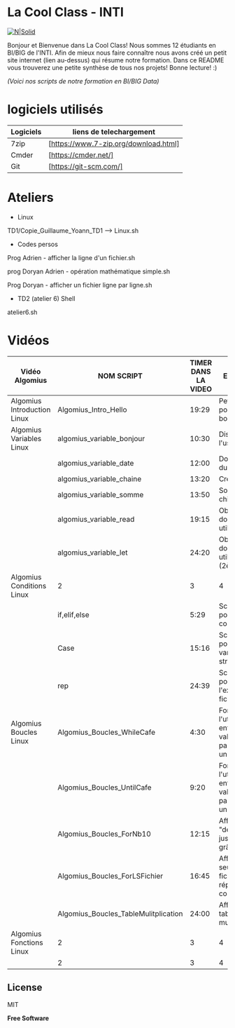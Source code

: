 # La Cool Class - INTI 

[![N|Solid](https://github.com/LaCoolClass-INTI/Scripts-formation/blob/cbc48707beea62aff3722cd341fa546d30a04100/Images-readme/LOGO%20CLCL.png)](https://sites.google.com/view/lacoolclass/accueil)



Bonjour et Bienvenue dans La Cool Class! Nous sommes 12 étudiants en BI/BIG de l'INTI. 
Afin de mieux nous faire connaître nous avons créé un petit site internet (lien au-dessus) qui résume notre formation.
Dans ce README vous trouverez une petite synthèse de tous nos projets!
Bonne lecture! :)

_(Voici nos scripts de notre formation en BI/BIG Data)_

# logiciels utilisés

| Logiciels | liens de telechargement |
| ------ | ------ |
| 7zip  | [https://www.7-zip.org/download.html] |
| Cmder | [https://cmder.net/] |
| Git | [https://git-scm.com/] | 


# Ateliers

- Linux 

TD1/Copie_Guillaume_Yoann_TD1 --> Linux.sh

- Codes persos 

Prog Adrien - afficher la ligne d'un fichier.sh

prog Doryan Adrien - opération mathématique simple.sh

Prog Doryan - afficher un fichier ligne par ligne.sh

- TD2 (atelier 6) Shell

atelier6.sh

# Vidéos 

| Vidéo Algomius| NOM SCRIPT | TIMER DANS LA VIDEO | BREVE EXPLICATION DU CODE |
| ------ | ------ | ------ | ------ |
| Algomius Introduction Linux | Algomius_Intro_Hello | 19:29 | Petit message pour dire bonjour ! |
| Algomius Variables Linux | algomius_variable_bonjour | 10:30 | Dis bonjour à l'user |
|  | algomius_variable_date | 12:00 | Donne la date du jour |
|  | algomius_variable_chaine | 13:20 | Créé une chaine |
|  | algomius_variable_somme | 13:50 | Somme de chiffres |
|  | algomius_variable_read | 19:15 | Obtenir une donnée utilisateur |
|  | algomius_variable_let | 24:20 | Obtenir une donnée utilisateur (2ème manière) | 
| Algomius Conditions Linux | 2 | 3 | 4 |
|  | if,elif,else |5:29 | Script de Test pour evaluer des conditions |
|  | Case | 15:16 | Script de Test pour verifier la variante de structure|
|  | rep | 24:39 | Script de Test pour verifier l'existence d'un fichier/repertoire |
| Algomius Boucles Linux | Algomius_Boucles_WhileCafe | 4:30 | Forcer l'utilisateur à entrer une valeur particulière avec un while |
|  | Algomius_Boucles_UntilCafe | 9:20 | Forcer l'utilisateur à entrer une valeur particulière avec un until |
|  | Algomius_Boucles_ForNb10 | 12:15 | Affiche "un" "deux" "troix" jusqu'à "dix" grâce à un for |
|  | Algomius_Boucles_ForLSFichier | 16:45 | Affiche seulement les fichiers du répertoire courant |
|  | Algomius_Boucles_TableMulitplication | 24:00 | Affiche les tables de multiplication |
| Algomius Fonctions Linux | 2 | 3 | 4 |
|  | 2 | 3 | 4 |


## License

MIT

**Free Software**
